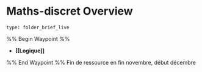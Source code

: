 # Maths-discret Overview
 
```ccard
type: folder_brief_live
```
%% Begin Waypoint %%
- **[[Logique]]**

%% End Waypoint %%
Fin de ressource en fin novembre, début décembre
